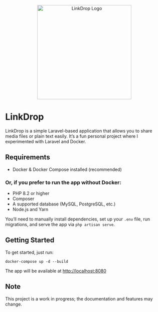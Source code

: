 <p align="center">
  <img src="https://raw.githubusercontent.com/laravel/art/master/logo-lockup/5%20SVG/2%20CMYK/1%20Full%20Color/laravel-logolockup-cmyk-red.svg" width="300" alt="LinkDrop Logo">
</p>

# LinkDrop

LinkDrop is a simple Laravel-based application that allows you to share media files or plain text easily. It’s a fun
personal project where I experimented with Laravel and Docker.

## Requirements

- Docker & Docker Compose installed (recommended)

### Or, if you prefer to run the app without Docker:

- PHP 8.2 or higher
- Composer
- A supported database (MySQL, PostgreSQL, etc.)
- Node.js and Yarn

You’ll need to manually install dependencies, set up your `.env` file, run migrations, and serve the app via
`php artisan serve`.

## Getting Started

To get started, just run:

    docker-compose up -d --build

The app will be available at [http://localhost:8080](http://localhost:8080)

## Note

This project is a work in progress; the documentation and features may change.
